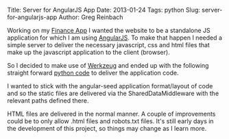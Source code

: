 Title: Server for AngularJS App
Date: 2013-01-24
Tags: python
Slug: server-for-angularjs-app
Author: Greg Reinbach

Working on my [Finance App](https://github.com/reinbach/finance) I wanted the website to be a standalone JS application for which I am using [AngularJS](http://angularjs.org/). To make that happen I needed a simple server to deliver the necessary javascript, css and html files that make up the javascript application to the client (browser).

So I decided to make use of [Werkzeug](http://werkzeug.pocoo.org/) and ended up with the following straight forward [python code](https://gist.github.com/4623828) to deliver the application code.

I wanted to stick with the angular-seed application format/layout of code and so the static files are delivered via the SharedDataMiddleware with the relevant paths defined there.

HTML files are delivered in the normal manner. A couple of improvements could be to only allow .html files and robots.txt files. It's still early days in the development of this project, so things may change as I learn more.
